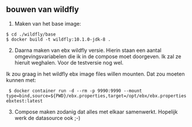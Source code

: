 ## bouwen van wildfly

1. Maken van het base image:

```shell
$ cd ./wildfly/base
$ docker build -t wildfly:10.1.0-jdk-8 .
```

2. Daarna maken van ebx wildfly versie. Hierin staan een aantal omgevingsvariabelen die ik in de compose moet doorgeven. Ik zal ze hieruit weghalen. Voor de testversie nog wel.

Ik zou graag in het wildfly ebx image files willen mounten. Dat zou moeten kunnen met:

```shell
 $ docker container run -d --rm -p 9990:9990 --mount type=bind,source=${PWD}/ebx.properties,target=/opt/ebx/ebx.properties ebxtest:latest
```

3. Compose maken zodanig dat alles met elkaar samenwerkt. Hopelijk werk de datasource ook ;-)
